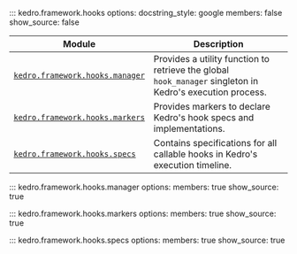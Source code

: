::: kedro.framework.hooks
    options:
      docstring_style: google
      members: false
      show_source: false

| Module                          | Description                                                                 |
|---------------------------------|-----------------------------------------------------------------------------|
| [`kedro.framework.hooks.manager`](#kedro.framework.hooks.manager) | Provides a utility function to retrieve the global `hook_manager` singleton in Kedro's execution process. |
| [`kedro.framework.hooks.markers`](#kedro.framework.hooks.markers) | Provides markers to declare Kedro's hook specs and implementations.        |
| [`kedro.framework.hooks.specs`](#kedro.framework.hooks.specs)     | Contains specifications for all callable hooks in Kedro's execution timeline. |


::: kedro.framework.hooks.manager
    options:
      members: true
      show_source: true

::: kedro.framework.hooks.markers
    options:
      members: true
      show_source: true

::: kedro.framework.hooks.specs
    options:
      members: true
      show_source: true